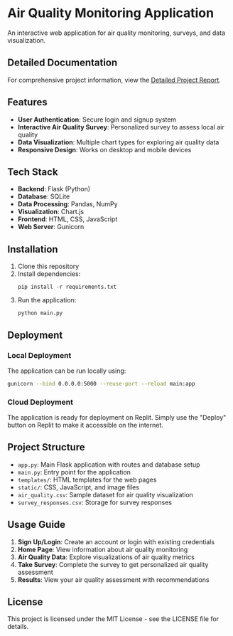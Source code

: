# Air Quality Monitoring Application

An interactive web application for air quality monitoring, surveys, and data visualization.

## Detailed Documentation

For comprehensive project information, view the [Detailed Project Report](PROJECT_REPORT.md).

## Features

- **User Authentication**: Secure login and signup system
- **Interactive Air Quality Survey**: Personalized survey to assess local air quality
- **Data Visualization**: Multiple chart types for exploring air quality data
- **Responsive Design**: Works on desktop and mobile devices

## Tech Stack

- **Backend**: Flask (Python)
- **Database**: SQLite
- **Data Processing**: Pandas, NumPy
- **Visualization**: Chart.js
- **Frontend**: HTML, CSS, JavaScript
- **Web Server**: Gunicorn

## Installation

1. Clone this repository
2. Install dependencies:
   ```
   pip install -r requirements.txt
   ```
3. Run the application:
   ```
   python main.py
   ```

## Deployment

### Local Deployment

The application can be run locally using:

```bash
gunicorn --bind 0.0.0.0:5000 --reuse-port --reload main:app
```

### Cloud Deployment

The application is ready for deployment on Replit. Simply use the "Deploy" button on Replit to make it accessible on the internet.

## Project Structure

- `app.py`: Main Flask application with routes and database setup
- `main.py`: Entry point for the application
- `templates/`: HTML templates for the web pages
- `static/`: CSS, JavaScript, and image files
- `air_quality.csv`: Sample dataset for air quality visualization
- `survey_responses.csv`: Storage for survey responses

## Usage Guide

1. **Sign Up/Login**: Create an account or login with existing credentials
2. **Home Page**: View information about air quality monitoring
3. **Air Quality Data**: Explore visualizations of air quality metrics
4. **Take Survey**: Complete the survey to get personalized air quality assessment
5. **Results**: View your air quality assessment with recommendations

## License

This project is licensed under the MIT License - see the LICENSE file for details.